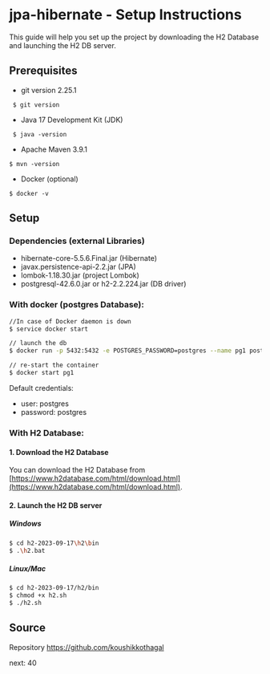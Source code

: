 # jpa-hibernate - Setup Instructions

This guide will help you set up the project by downloading the H2 Database and launching the H2 DB server.

## Prerequisites

- git version 2.25.1
```
 $ git version
```
- Java 17 Development Kit (JDK)
```
 $ java -version
```
- Apache Maven 3.9.1
```
$ mvn -version
```
- Docker (optional)
```
$ docker -v
``` 

## Setup

### Dependencies (external Libraries)
- hibernate-core-5.5.6.Final.jar (Hibernate)
- javax.persistence-api-2.2.jar (JPA)
- lombok-1.18.30.jar (project Lombok)
- postgresql-42.6.0.jar or h2-2.2.224.jar (DB driver)

### With docker (postgres Database):
```bash
//In case of Docker daemon is down
$ service docker start

// launch the db
$ docker run -p 5432:5432 -e POSTGRES_PASSWORD=postgres --name pg1 postgres

// re-start the container 
$ docker start pg1
```
Default credentials:
- user: postgres
- password: postgres


### With H2 Database:

#### 1. Download the H2 Database

You can download the H2 Database from [https://www.h2database.com/html/download.html](https://www.h2database.com/html/download.html).

#### 2. Launch the H2 DB server

##### Windows

```bash
$ cd h2-2023-09-17\h2\bin
$ .\h2.bat

```

##### Linux/Mac
```bash
$ cd h2-2023-09-17/h2/bin
$ chmod +x h2.sh
$ ./h2.sh
```

## Source
Repository https://github.com/koushikkothagal

next: 40
